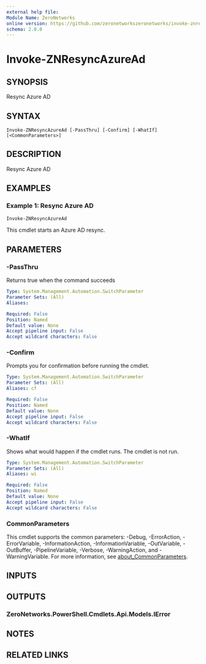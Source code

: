 ```yaml
---
external help file:
Module Name: ZeroNetworks
online version: https://github.com/zeronetworkszeronetworks/invoke-znresyncazuread
schema: 2.0.0
---
```


# Invoke-ZNResyncAzureAd

## SYNOPSIS
Resync Azure AD

## SYNTAX

```
Invoke-ZNResyncAzureAd [-PassThru] [-Confirm] [-WhatIf] [<CommonParameters>]
```

## DESCRIPTION
Resync Azure AD

## EXAMPLES

### Example 1: Resync Azure AD
```powershell
Invoke-ZNResyncAzureAd

```

This cmdlet starts an Azure AD resync.

## PARAMETERS

### -PassThru
Returns true when the command succeeds

```yaml
Type: System.Management.Automation.SwitchParameter
Parameter Sets: (All)
Aliases:

Required: False
Position: Named
Default value: None
Accept pipeline input: False
Accept wildcard characters: False
```

### -Confirm
Prompts you for confirmation before running the cmdlet.

```yaml
Type: System.Management.Automation.SwitchParameter
Parameter Sets: (All)
Aliases: cf

Required: False
Position: Named
Default value: None
Accept pipeline input: False
Accept wildcard characters: False
```

### -WhatIf
Shows what would happen if the cmdlet runs.
The cmdlet is not run.

```yaml
Type: System.Management.Automation.SwitchParameter
Parameter Sets: (All)
Aliases: wi

Required: False
Position: Named
Default value: None
Accept pipeline input: False
Accept wildcard characters: False
```

### CommonParameters
This cmdlet supports the common parameters: -Debug, -ErrorAction, -ErrorVariable, -InformationAction, -InformationVariable, -OutVariable, -OutBuffer, -PipelineVariable, -Verbose, -WarningAction, and -WarningVariable. For more information, see [about_CommonParameters](http://go.microsoft.com/fwlink/?LinkID=113216).

## INPUTS

## OUTPUTS

### ZeroNetworks.PowerShell.Cmdlets.Api.Models.IError

## NOTES

## RELATED LINKS


